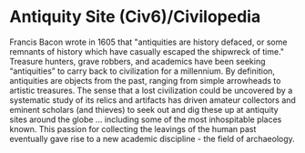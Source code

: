 # Antiquity Site (Civ6)/Civilopedia

Francis Bacon wrote in 1605 that "antiquities are history defaced, or some remnants of history which have casually escaped the shipwreck of time." Treasure hunters, grave robbers, and academics have been seeking “antiquities” to carry back to civilization for a millennium. By definition, antiquities are objects from the past, ranging from simple arrowheads to artistic treasures. The sense that a lost civilization could be uncovered by a systematic study of its relics and artifacts has driven amateur collectors and eminent scholars (and thieves) to seek out and dig these up at antiquity sites around the globe … including some of the most inhospitable places known. This passion for collecting the leavings of the human past eventually gave rise to a new academic discipline - the field of archaeology.